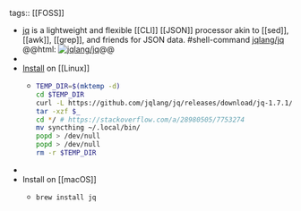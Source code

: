 tags:: [[FOSS]]

- [jq](https://jqlang.github.io/jq/) is a lightweight and flexible [[CLI]] [[JSON]] processor akin to [[sed]], [[awk]], [[grep]], and friends for JSON data. #shell-command
  [jqlang/jq](https://github.com/jqlang/jq)
  @@html: <a href="https://github.com/jqlang/jq/"><img src="https://github-readme-stats-astronomer.vercel.app/api/pin/?username=jqlang&repo=jq&theme=tokyonight" alt="jqlang/jq"/></a>@@
-
- [Install](https://github.com/jqlang/jq#installation) on [[Linux]]
	- ```bash
	  TEMP_DIR=$(mktemp -d)
	  cd $TEMP_DIR
	  curl -L https://github.com/jqlang/jq/releases/download/jq-1.7.1/jq-1.7.1.tar.gz --output "jq-1.7.1.tar.gz"
	  tar -xzf $_
	  cd */ # https://stackoverflow.com/a/28980505/7753274
	  mv syncthing ~/.local/bin/
	  popd > /dev/null
	  popd > /dev/null
	  rm -r $TEMP_DIR
	  ```
-
- Install on [[macOS]]
	- ```bash
	  brew install jq
	  ```